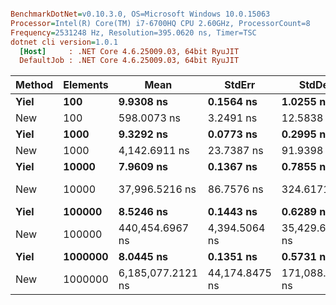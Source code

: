 ``` ini

BenchmarkDotNet=v0.10.3.0, OS=Microsoft Windows 10.0.15063
Processor=Intel(R) Core(TM) i7-6700HQ CPU 2.60GHz, ProcessorCount=8
Frequency=2531248 Hz, Resolution=395.0620 ns, Timer=TSC
dotnet cli version=1.0.1
  [Host]     : .NET Core 4.6.25009.03, 64bit RyuJIT
  DefaultJob : .NET Core 4.6.25009.03, 64bit RyuJIT


```
 | Method | Elements |              Mean |         StdErr |          StdDev |            Median | Rank |    Gen 0 |    Gen 1 |    Gen 2 | Allocated |
 |------- |--------- |------------------ |--------------- |---------------- |------------------ |----- |--------- |--------- |--------- |---------- |
 |   **Yiel** |      **100** |         **9.9308 ns** |      **0.1564 ns** |       **1.0255 ns** |         **9.6826 ns** |    **4** |   **0.0119** |        **-** |        **-** |      **40 B** |
 |    New |      100 |       598.0073 ns |      3.2491 ns |      12.5838 ns |       596.2830 ns |    5 |   0.3558 |        - |        - |   1.19 kB |
 |   **Yiel** |     **1000** |         **9.3292 ns** |      **0.0773 ns** |       **0.2995 ns** |         **9.3381 ns** |    **3** |   **0.0119** |        **-** |        **-** |      **40 B** |
 |    New |     1000 |     4,142.6911 ns |     23.7387 ns |      91.9398 ns |     4,139.6774 ns |    6 |   2.5075 |        - |        - |   8.41 kB |
 |   **Yiel** |    **10000** |         **7.9609 ns** |      **0.1367 ns** |       **0.7855 ns** |         **7.6735 ns** |    **1** |   **0.0119** |        **-** |        **-** |      **40 B** |
 |    New |    10000 |    37,996.5216 ns |     86.7576 ns |     324.6171 ns |    38,074.0921 ns |    7 |  40.3239 |        - |        - | 131.32 kB |
 |   **Yiel** |   **100000** |         **8.5246 ns** |      **0.1443 ns** |       **0.6289 ns** |         **8.4945 ns** |    **2** |   **0.0119** |        **-** |        **-** |      **40 B** |
 |    New |   100000 |   440,454.6967 ns |  4,394.5064 ns |  35,429.6435 ns |   424,320.1398 ns |    8 | 266.9271 | 266.9271 | 266.9271 |   1.05 MB |
 |   **Yiel** |  **1000000** |         **8.0445 ns** |      **0.1351 ns** |       **0.5731 ns** |         **7.9895 ns** |    **1** |   **0.0119** |        **-** |        **-** |      **40 B** |
 |    New |  1000000 | 6,185,077.2121 ns | 44,174.8475 ns | 171,088.4488 ns | 6,137,870.5905 ns |    9 | 282.8947 | 251.6447 | 251.6447 |   7.68 MB |
